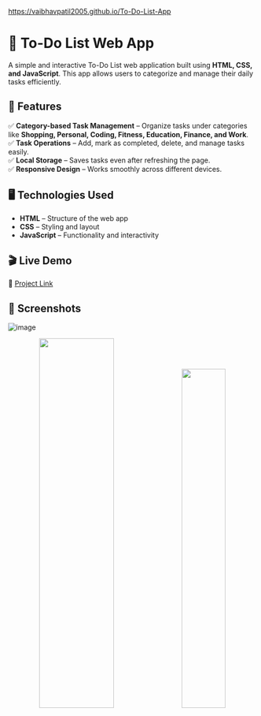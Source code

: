 https://vaibhavpatil2005.github.io/To-Do-List-App
# 📝 To-Do List Web App  

A simple and interactive To-Do List web application built using **HTML, CSS, and JavaScript**. This app allows users to categorize and manage their daily tasks efficiently.  

## 🚀 Features  
✅ **Category-based Task Management** – Organize tasks under categories like **Shopping, Personal, Coding, Fitness, Education, Finance, and Work**.  
✅ **Task Operations** – Add, mark as completed, delete, and manage tasks easily.  
✅ **Local Storage** – Saves tasks even after refreshing the page.  
✅ **Responsive Design** – Works smoothly across different devices.  

## 🖥️ Technologies Used  
- **HTML** – Structure of the web app  
- **CSS** – Styling and layout  
- **JavaScript** – Functionality and interactivity  

## 🎬 Live Demo  
🔗 [Project Link](https://vaibhavpatil2005.github.io/To-Do-List-App)  
## 📸 Screenshots  
![image](https://github.com/user-attachments/assets/2d2b5853-6462-451c-ae08-e4cb9d090d40)
<p align="center">
  <img src="https://github.com/user-attachments/assets/9406ae26-0929-44f0-a126-a8ac97af796a" width="55%" height="750" style="margin-right: 10px;">
  <img src="https://github.com/user-attachments/assets/1bec8ee7-d5a5-4080-be67-8ddc1de3a52b" width="42%">
</p>






